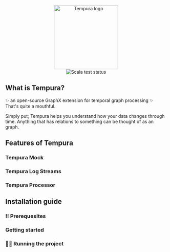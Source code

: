 <p align="center">
  <img width="200" src="https://github.com/eivindkopperud/master-thesis/blob/chore/readme/public/tempura.png" alt="Tempura logo">
  <br>
  <img src="https://github.com/eivindkopperud/master-thesis/actions/workflows/test.yml/badge.svg" alt="Scala test status")
</p>

## What is Tempura?
✨ an open-source GraphX extension for temporal graph processing ✨
That's quite a mouthful.

Simply put; Tempura helps you understand how your data changes through time.
Anything that has relations to something can be thought of as an graph. 

## Features of Tempura
### Tempura Mock

### Tempura Log Streams

### Tempura Processor

## Installation guide
### ‼️ Prerequesites
### Getting started
### 🏃‍♂️ Running the project
